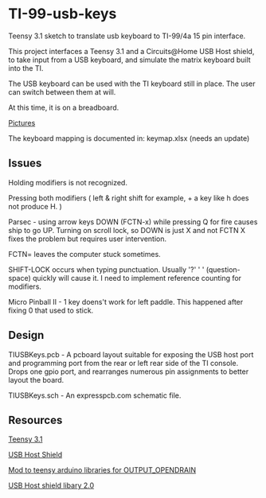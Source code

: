 # TI-99-usb-keys
Teensy 3.1 sketch to translate usb keyboard to TI-99/4a 15 pin interface.

This project interfaces a Teensy 3.1 and a Circuits@Home USB Host shield, to take input from a USB keyboard, and simulate the
matrix keyboard built into the TI. 

The USB keyboard can be used with the TI keyboard still in place. The user can switch between them at will.

At this time, it is on a breadboard. 

[Pictures](https://goo.gl/photos/xhLKCTwCPuAeUbP86)

The keyboard mapping is documented in: keymap.xlsx (needs an update)

## Issues

Holding modifiers is not recognized.

Pressing both modifiers ( left & right shift for example, + a key like h does not produce H. )

Parsec - using arrow keys DOWN (FCTN-x) while pressing Q for fire causes ship to go UP. Turning on scroll lock, so DOWN is just X and not FCTN X fixes the problem but requires user intervention.

FCTN= leaves the computer stuck sometimes. 

SHIFT-LOCK occurs when typing punctuation. Usually '?' ' ' (question-space) quickly will cause it.  I need to implement reference counting for modifiers. 

Micro Pinball II - 1 key doens't work for left paddle. This happened after fixing 0 that used to stick. 

## Design

TIUSBKeys.pcb - A pcboard layout suitable for exposing the USB host port and programming port from the rear or left rear side of the TI console. Drops one gpio port, and rearranges numerous pin assignments to better layout the board.

TIUSBKeys.sch - An expresspcb.com schematic file.

## Resources

[Teensy 3.1](https://www.pjrc.com/teensy/teensy31.html)

[USB Host Shield](https://www.circuitsathome.com/products-page/arduino-shields/usb-host-shield-for-arduino-pro-mini) 

[Mod to teensy arduino libraries for OUTPUT_OPENDRAIN](https://forum.pjrc.com/threads/7531-Internal-pull-up-and-pull-down-resistors-on-teensy-3?p=63944&viewfull=1#post63944)

[USB Host shield libary 2.0](https://github.com/felis/USB_Host_Shield_2.0)

